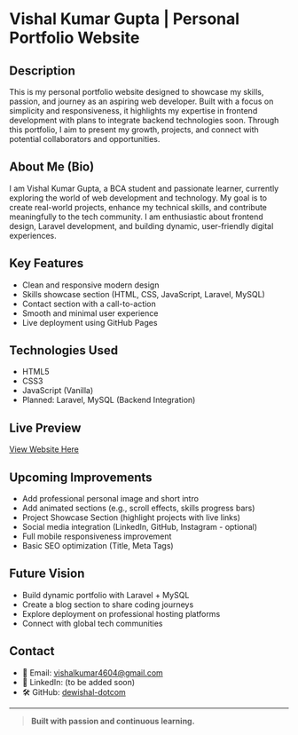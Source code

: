 # Vishal Kumar Gupta | Personal Portfolio Website

## Description
This is my personal portfolio website designed to showcase my skills, passion, and journey as an aspiring web developer. Built with a focus on simplicity and responsiveness, it highlights my expertise in frontend development with plans to integrate backend technologies soon. Through this portfolio, I aim to present my growth, projects, and connect with potential collaborators and opportunities.

## About Me (Bio)
I am Vishal Kumar Gupta, a BCA student and passionate learner, currently exploring the world of web development and technology. My goal is to create real-world projects, enhance my technical skills, and contribute meaningfully to the tech community. I am enthusiastic about frontend design, Laravel development, and building dynamic, user-friendly digital experiences.

## Key Features
- Clean and responsive modern design
- Skills showcase section (HTML, CSS, JavaScript, Laravel, MySQL)
- Contact section with a call-to-action
- Smooth and minimal user experience
- Live deployment using GitHub Pages

## Technologies Used
- HTML5
- CSS3
- JavaScript (Vanilla)
- Planned: Laravel, MySQL (Backend Integration)

## Live Preview
[View Website Here](https://devvishal-dotcom.github.io/my-portfolio/)

## Upcoming Improvements
- Add professional personal image and short intro
- Add animated sections (e.g., scroll effects, skills progress bars)
- Project Showcase Section (highlight projects with live links)
- Social media integration (LinkedIn, GitHub, Instagram - optional)
- Full mobile responsiveness improvement
- Basic SEO optimization (Title, Meta Tags)

## Future Vision
- Build dynamic portfolio with Laravel + MySQL
- Create a blog section to share coding journeys
- Explore deployment on professional hosting platforms
- Connect with global tech communities

## Contact
- 📧 Email: vishalkumar4604@gmail.com
- 💼 LinkedIn: (to be added soon)
- 🛠 GitHub: [dewishal-dotcom](https://github.com/devvishal-dotcom)

---

> **Built with passion and continuous learning.**
